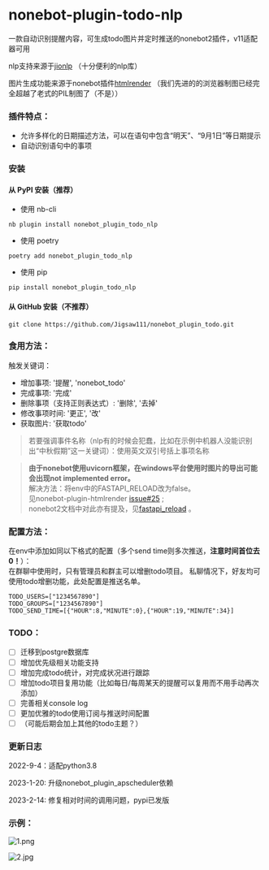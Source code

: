 # nonebot-plugin-todo-nlp

一款自动识别提醒内容，可生成todo图片并定时推送的nonebot2插件，v11适配器可用

nlp支持来源于[jionlp](https://github.com/dongrixinyu/JioNLP) （十分便利的nlp库）

图片生成功能来源于nonebot插件[htmlrender](https://github.com/kexue-z/nonebot-plugin-htmlrender) 
（我们先进的的浏览器制图已经完全超越了老式的PIL制图了（不是））

### 插件特点：

* 允许多样化的日期描述方法，可以在语句中包含“明天”、“9月1日”等日期提示
* 自动识别语句中的事项

### 安装

#### 从 PyPI 安装（推荐）

- 使用 nb-cli  

```
nb plugin install nonebot_plugin_todo_nlp
```

- 使用 poetry

```
poetry add nonebot_plugin_todo_nlp
```

- 使用 pip

```
pip install nonebot_plugin_todo_nlp
```

#### 从 GitHub 安装（不推荐）

```
git clone https://github.com/Jigsaw111/nonebot_plugin_todo.git
```

### 食用方法：

触发关键词：

* 增加事项: '提醒', 'nonebot_todo'
* 完成事项: '完成'
* 删除事项（支持正则表达式）: '删除', '去掉'
* 修改事项时间: '更正', '改'
* 获取图片: '获取todo'

> 若要强调事件名称（nlp有的时候会犯蠢，比如在示例中机器人没能识别出“中秋假期”这一关键词）：使用英文双引号括上事项名称

> **由于nonebot使用uvicorn框架，在windows平台使用时图片的导出可能会出现not implemented error。**\
> 解决方法：将env中的FASTAPI_RELOAD改为false。\
> 见nonebot-plugin-htmlrender [issue#25](https://github.com/kexue-z/nonebot-plugin-htmlrender/issues/25) ;\
> nonebot2文档中对此亦有提及，见[fastapi_reload](https://nb2.baka.icu/docs/tutorial/choose-driver#fastapi_reload) 。

### 配置方法：

在env中添加如同以下格式的配置（多个send time则多次推送，**注意时间首位去0！**）：\
在群聊中使用时，只有管理员和群主可以增删todo项目。
私聊情况下，好友均可使用todo增删功能，此处配置是推送名单。

```
TODO_USERS=["1234567890"]
TODO_GROUPS=["1234567890"]
TODO_SEND_TIME=[{"HOUR":8,"MINUTE":0},{"HOUR":19,"MINUTE":34}]
```

### TODO：

- [ ] 迁移到postgre数据库
- [ ] 增加优先级相关功能支持
- [ ] 增加完成todo统计，对完成状况进行跟踪
- [ ] 增加todo项目复用功能（比如每日/每周某天的提醒可以复用而不用手动再次添加）
- [ ] 完善相关console log
- [ ] 更加优雅的todo使用订阅与推送时间配置
- [ ] （可能后期会加上其他的todo主题？）

### 更新日志

2022-9-4：适配python3.8

2023-1-20: 升级nonebot_plugin_apscheduler依赖

2023-2-14: 修复相对时间的调用问题，pypi已发版

### 示例：

![1.png](https://github.com/CofinCup/nonebot_plugin_todo_nlp/blob/master/readme_resource/1.png)

![2.jpg](https://github.com/CofinCup/nonebot_plugin_todo_nlp/blob/master/readme_resource/2.jpg)

